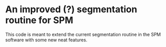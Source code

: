 # An improved (?) segmentation routine for SPM
This code is meant to extend the current segmentation routine in the SPM software with some new neat features.